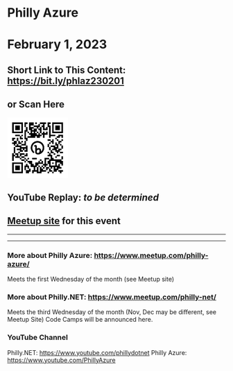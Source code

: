 # Philly Azure
# February 1, 2023

## Short Link to This Content: https://bit.ly/phlaz230201
## or Scan Here
<img src="images/bit.ly_phlaz230201.png" alt="alt text" title="image Title" width="140"/>

## YouTube Replay: *to be determined*

## [Meetup site](https://www.meetup.com/philly-azure) for this event

***



***

### More about Philly Azure: https://www.meetup.com/philly-azure/
Meets the first Wednesday of the month (see Meetup site)

### More about Philly.NET: https://www.meetup.com/philly-net/
Meets the third Wednesday of the month (Nov, Dec may be different, see Meetup Site)
Code Camps will be announced here.

### YouTube Channel
Philly.NET: https://www.youtube.com/phillydotnet
Philly Azure: https://www.youtube.com/PhillyAzure